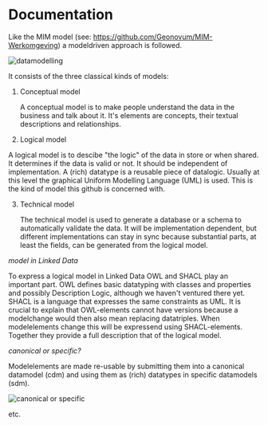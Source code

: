 #  Documentation

Like the MIM model (see: https://github.com/Geonovum/MIM-Werkomgeving) a modeldriven approach is followed.

![](https://github.com/LOD-Onderwijsregistratie/RDF2XMI2UML/blob/master/documentation/figuur04.JPG "datamodelling")

It consists of the three classical kinds of models:

1. Conceptual model

   A conceptual model is to make people understand the data in the business and talk about it. It's elements are concepts, their textual descriptions and relationships. 

2.  Logical model

   A logical model is to descibe "the logic" of the data in store or when shared. It determines if the data is valid or not. It should be independent of implementation. A (rich) datatype is a reusable piece of datalogic. Usually at this level the graphical Uniform Modelling Language (UML) is used. This is the kind of model this github is concerned with.

3. Technical model

   The technical model is used to generate a database or a schema to automatically validate the data. It will be implementation dependent, but different implementations can stay in sync because substantial parts, at least the fields, can be generated from the logical model.

_model in Linked Data_

To express a logical model in Linked Data  OWL and SHACL play an important part. OWL defines basic datatyping with classes and properties and possibly Description Logic, although we haven't ventured there yet. SHACL is a  language that expresses the same constraints as UML. It is crucial to explain that OWL-elements cannot have versions because a modelchange would then also mean replacing datatriples. When modelelements change this will be expressend using SHACL-elements. Together they provide a full description that of the logical model.


_canonical or specific?_

Modelelements are made re-usable by submitting them into a canonical datamodel (cdm) and using them as (rich) datatypes in specific datamodels (sdm).

![](https://github.com/LOD-Onderwijsregistratie/RDF2XMI2UML/blob/master/documentation/figuur05.JPG "canonical or specific")

etc.






